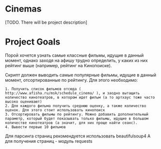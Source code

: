 # Cinemas

[TODO. There will be project description]

# Project Goals



Порой хочется узнать самые классные фильмы, идущие в данный момент, однако заходя на афишу трудно определить, у каких из них рейтинг выше (например, рейтинг на Кинопоиске).

Скрипт должен выводить самые популярные фильмы, идущие в данный момент, отсортированные по рейтингу.
Для этого необходимо:

    1. Получить список фильмов отсюда ( http://www.afisha.ru/msk/schedule_cinema/ ), и заодно вытащить количество кинотеатров, в котором идет фильм (а то артхаус тоже часто высоко оценивают)
    2. Для каждого фильма получить среднюю оценку, а также количество оценок. Для этого стоит использовать кинопоиск
    3. Отсортировать фильмы по рейтингу. Можно добавить дополнительный параметр, который будет показывать только фильмы, идущие в большом количестве кинотеатров (а значит, для них проще найти сеанс).
    4. Вывести первые 10 фильмов

Для парсинга страниц рекомендуется использовать beautifulsoup4
А для получения страниц - модуль requests

